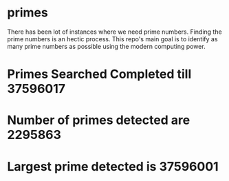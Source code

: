 # primes
There has been lot of instances where we need prime numbers. Finding the prime numbers is an hectic process. This repo's main goal is to identify as many prime numbers as possible using the modern computing power.

# Primes Searched Completed till 37596017
# Number of primes detected are 2295863
# Largest prime detected is 37596001
